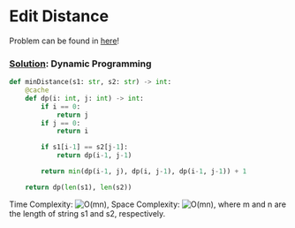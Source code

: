 # Edit Distance

Problem can be found in [here](https://leetcode.com/problems/edit-distance/)!

### [Solution](/Dynamic%20Programming/72-EditDistance/solution.py): Dynamic Programming

```python
def minDistance(s1: str, s2: str) -> int:
    @cache
    def dp(i: int, j: int) -> int:
        if i == 0:
            return j
        if j == 0:
            return i

        if s1[i-1] == s2[j-1]:
            return dp(i-1, j-1)

        return min(dp(i-1, j), dp(i, j-1), dp(i-1, j-1)) + 1

    return dp(len(s1), len(s2))
```

Time Complexity: ![O(mn)](<https://latex.codecogs.com/svg.image?\inline&space;O(mn)>), Space Complexity: ![O(mn)](<https://latex.codecogs.com/svg.image?\inline&space;O(mn)>), where m and n are the length of string s1 and s2, respectively.
